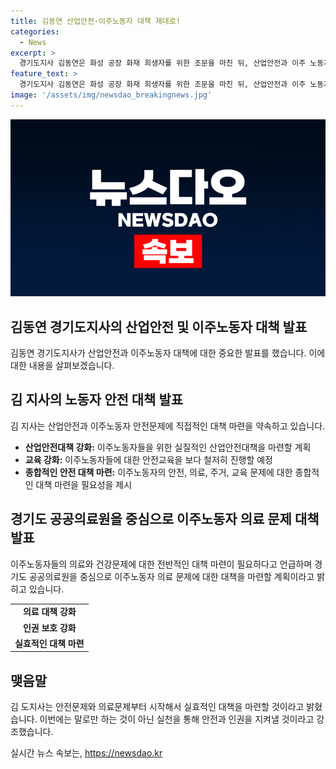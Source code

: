 ```yaml
---
title: 김동연 산업안전·이주노동자 대책 제대로!
categories:
  - News
excerpt: >
  경기도지사 김동연은 화성 공장 화재 희생자를 위한 조문을 마친 뒤, 산업안전과 이주 노동자 대책에 집중하겠다고 밝혔다. 또한, 안전 교육 강화와 이주 노동자의 의료, 주거, 교육 문제에 대한 대책 마련을 강조했다. 이에 더해, 화재 희생자들의 장례 절차에 대한 신속한 진행을 요청하는 등 적극적인 대책 마련을 약속했다.
feature_text: >
  경기도지사 김동연은 화성 공장 화재 희생자를 위한 조문을 마친 뒤, 산업안전과 이주 노동자 대책에 집중하겠다고 밝혔다. 또한, 안전 교육 강화와 이주 노동자의 의료, 주거, 교육 문제에 대한 대책 마련을 강조했다. 이에 더해, 화재 희생자들의 장례 절차에 대한 신속한 진행을 요청하는 등 적극적인 대책 마련을 약속했다.
image: '/assets/img/newsdao_breakingnews.jpg'
---
```


<p><img src="/assets/img/newsdao_breakingnews.jpg" alt="pcversion 속보" /></p>

<h2 data-ke-size="size26">김동연 경기도지사의 산업안전 및 이주노동자 대책 발표</h2>

<p data-ke-size="size16">김동연 경기도지사가 산업안전과 이주노동자 대책에 대한 중요한 발표를 했습니다. 이에 대한 내용을 살펴보겠습니다.</p>

<h2 data-ke-size="size24">김 지사의 노동자 안전 대책 발표</h2>

<p data-ke-size="size16">김 지사는 산업안전과 이주노동자 안전문제에 직접적인 대책 마련을 약속하고 있습니다. </p>

<ul>
  <li><b>산업안전대책 강화:</b> 이주노동자들을 위한 실질적인 산업안전대책을 마련할 계획</li>
  <li><b>교육 강화:</b> 이주노동자들에 대한 안전교육을 보다 철저히 진행할 예정</li>
  <li><b>종합적인 안전 대책 마련:</b> 이주노동자의 안전, 의료, 주거, 교육 문제에 대한 종합적인 대책 마련을 필요성을 제시</li>
</ul>

<h2 data-ke-size="size24">경기도 공공의료원을 중심으로 이주노동자 의료 문제 대책 발표</h2>

<p data-ke-size="size16">이주노동자들의 의료와 건강문제에 대한 전반적인 대책 마련이 필요하다고 언급하며 경기도 공공의료원을 중심으로 이주노동자 의료 문제에 대한 대책을 마련할 계획이라고 밝히고 있습니다.</p>

<table>
  <tr>
    <td style="text-align: center; height: 17px;"><b>의료 대책 강화</b></td>
  </tr>
  <tr>
    <td style="text-align: center; height: 17px;"><b>인권 보호 강화</b></td>
  </tr>
  <tr>
    <td style="text-align: center; height: 17px;"><b>실효적인 대책 마련</b></td>
  </tr>
</table>

<h2 data-ke-size="size24">맺음말</h2>

<p data-ke-size="size16">김 도지사는 안전문제와 의료문제부터 시작해서 실효적인 대책을 마련할 것이라고 밝혔습니다. 이번에는 말로만 하는 것이 아닌 실천을 통해 안전과 인권을 지켜낼 것이라고 강조했습니다.</p>
실시간 뉴스 속보는, <a href="https://newsdao.kr" rel="dofollow">https://newsdao.kr</a>


